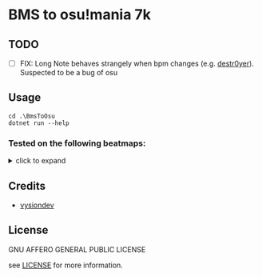 # BMS to osu!mania 7k

## TODO

- [ ] FIX: Long Note behaves strangely when bpm changes (e.g. [destr0yer][d0]). Suspected to be a bug of osu

## Usage

```shell
cd .\BmsToOsu
dotnet run --help
```

### Tested on the following beatmaps:

<details>

<summary>
click to expand
</summary>

- normal beatmaps
  - [Calamity Fortune][cf]
- bpm change
  - [Aleph0][a0]
- bga
  - [Credits][credit]
- long note
  - [Destr0yer][d0]

[cf]: http://yaruki0.sakura.ne.jp/event/ondanyugi5/impression.cgi?no=45
[a0]: https://manbow.nothing.sh/event/event.cgi?action=More_def&num=498&event=110
[credit]: https://manbow.nothing.sh/event/event.cgi?action=More_def&num=113&event=104
[d0]: https://manbow.nothing.sh/event/event.cgi?action=More_def&num=353&event=123

</details>


## Credits

- [vysiondev](https://github.com/vysiondev)

## License

GNU AFFERO GENERAL PUBLIC LICENSE

see [LICENSE](./LICENSE) for more information.
